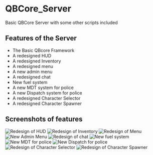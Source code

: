 # QBCore_Server
Basic QBCore Server with some other scripts included 

## Features of the Server
- The Basic QBcore Framework
- A redesigned HUD
- A redesigned Inventory
- A redesigned menu
- A new admin menu 
- A redesigned chat 
- New fuel system
- A new MDT system for police
- A new Dispatch system for police
- A redesigned Character Selector
- A redesigned Character Spawner

## Screenshots of features
![Redesign of HUD](https://cdn.discordapp.com/attachments/752250937141362778/1205663331164225577/Screenshot_2024-02-09_235321.png?ex=65d9307a&is=65c6bb7a&hm=0fb417b7f755f72f61eb8a1d854aec62776ec3b9e6f06e836955940fe39d74e2&)
![Redesign of Inventory](https://cdn.discordapp.com/attachments/752250937141362778/1205663330811912213/Screenshot_2024-02-09_235336.png?ex=65d9307a&is=65c6bb7a&hm=87df09b8e0e85d282d433d617db3b2e5f2206133e5d99679e15544f8ebcdd7a5&)
![Redesign of Menu](https://cdn.discordapp.com/attachments/752250937141362778/1205663329838694472/Screenshot_2024-02-09_235446.png?ex=65d93079&is=65c6bb79&hm=ab72fca6520fd8afde6c5e73f53ef2e4206d3a9b3ca81be298cf55744978bfe5&)
![New Admin Menu](https://cdn.discordapp.com/attachments/752250937141362778/1205663330463907961/Screenshot_2024-02-09_235352.png?ex=65d9307a&is=65c6bb7a&hm=469e5a87232e794fe2e62f53cd71a8f96a06c46eba9e33a707b628df09338698&)
![Redesign of chat](https://cdn.discordapp.com/attachments/752250937141362778/1205663330145148958/Screenshot_2024-02-09_235408.png?ex=65d9307a&is=65c6bb7a&hm=d802bfdd9cc61dca5efc0f0588c91e09f9645318d1eb5462b443a48219b8ad92&)
![New fuel system](https://cdn.discordapp.com/attachments/752250937141362778/1205834023423709294/Screenshot_2024-02-10_103735.png?ex=65d9cf72&is=65c75a72&hm=defd0fc3a1de32da69ab213ca5e817d71d92f0e05d27192ae1a675bf80d5a478&)
![New MDT for police](https://cdn.discordapp.com/attachments/752250937141362778/1205834021796585522/Screenshot_2024-02-10_110304.png?ex=65d9cf72&is=65c75a72&hm=0c1e9ca1e830e0d0ee7e526a99b5d72d1849b7b328941c13672f0bacdc17aa7a&)
![New Dispatch for police](https://cdn.discordapp.com/attachments/752250937141362778/1205834022903611412/Screenshot_2024-02-10_110248.png?ex=65d9cf72&is=65c75a72&hm=52b512134cdfb4ab76bde24dbb880a2cfb8e46490d9886a33a34d40c295976aa&)
![Redesign of Character Selector](https://cdn.discordapp.com/attachments/810580508781707324/1205857467427332156/image.png?ex=65d9e547&is=65c77047&hm=28d214dd96edb0913023a84ef6129b41c0bc09943bff7009512613c602964333&)
![Redesign of Character Spawner](https://cdn.discordapp.com/attachments/810580508781707324/1205869156013178942/image.png?ex=65d9f02a&is=65c77b2a&hm=06e3e6cf17a43ececd8c62cf8a2b146797689eb8d3eb9271e60032e441753768&)

